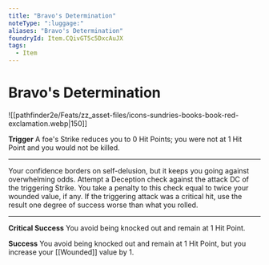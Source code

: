 ```yaml
---
title: "Bravo's Determination"
noteType: ":luggage:"
aliases: "Bravo's Determination"
foundryId: Item.CQivGT5c5DxcAuJX
tags:
  - Item
---
```


# Bravo's Determination
![[pathfinder2e/Feats/zz_asset-files/icons-sundries-books-book-red-exclamation.webp|150]]

**Trigger** A foe's Strike reduces you to 0 Hit Points; you were not at 1 Hit Point and you would not be killed.

* * *

Your confidence borders on self-delusion, but it keeps you going against overwhelming odds. Attempt a Deception check against the attack DC of the triggering Strike. You take a penalty to this check equal to twice your wounded value, if any. If the triggering attack was a critical hit, use the result one degree of success worse than what you rolled.

* * *

**Critical Success** You avoid being knocked out and remain at 1 Hit Point.

**Success** You avoid being knocked out and remain at 1 Hit Point, but you increase your [[Wounded]] value by 1.
